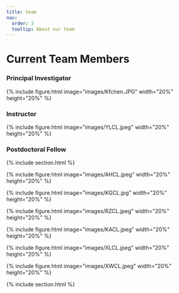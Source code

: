 ```yaml
---
title: team
nav:
  order: 3
  tooltip: About our team
---
```


# <i class="fas fa-users"></i>Current Team Members
### Principal Investigator

{%
  include figure.html
  image="images/Kfchen.JPG"
  width="20%"
  height="20%"
%}


### Instructor

{%
  include figure.html
  image="images/YLCL.jpeg"
  width="20%"
  height="20%"
%}

### Postdoctoral Fellow

{% include section.html %}


{%
  include figure.html
  image="images/AHCL.jpeg"
  width="20%"
  height="20%"
%}


{%
  include figure.html
  image="images/KGCL.jpg"
  width="20%"
  height="20%"
%}


{%
  include figure.html
  image="images/RZCL.jpeg"
  width="20%"
  height="20%"
%}


{%
  include figure.html
  image="images/KACL.jpeg"
  width="20%"
  height="20%"
%}


{%
  include figure.html
  image="images/XLCL.jpeg"
  width="20%"
  height="20%"
%}


{%
  include figure.html
  image="images/XWCL.jpeg"
  width="20%"
  height="20%"
%}


{% include section.html %}

